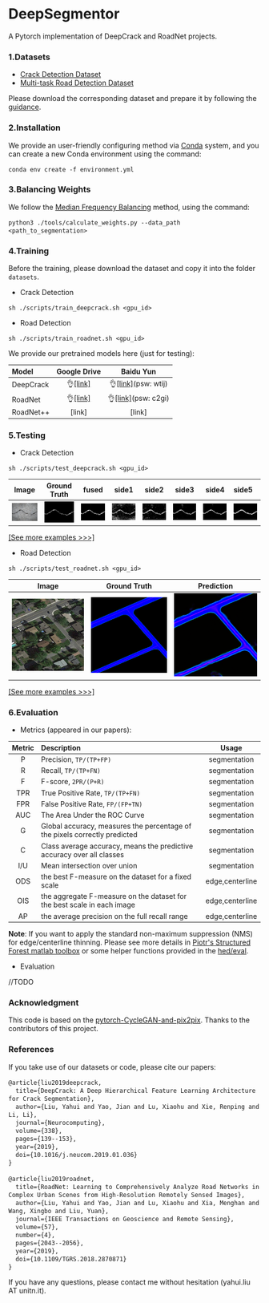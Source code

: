 # DeepSegmentor
A Pytorch implementation of DeepCrack and RoadNet projects.

### 1.Datasets

 - [Crack Detection Dataset](https://github.com/yhlleo/DeepCrack)
 - [Multi-task Road Detection Dataset](https://github.com/yhlleo/RoadNet)

Please download the corresponding dataset and prepare it by following the [guidance](./datasets/README.md). 

### 2.Installation

We provide an user-friendly configuring method via [Conda](https://docs.conda.io/en/latest/) system, and you can create a new Conda environment using the command:

```
conda env create -f environment.yml
```

### 3.Balancing Weights

We follow the [Median Frequency Balancing](https://arxiv.org/pdf/1411.4734.pdf) method, using the command:
```
python3 ./tools/calculate_weights.py --data_path <path_to_segmentation>
```

### 4.Training

Before the training, please download the dataset and copy it into the folder `datasets`. 

 - Crack Detection

```
sh ./scripts/train_deepcrack.sh <gpu_id>
```
 - Road Detection

 ```
sh ./scripts/train_roadnet.sh <gpu_id>
```

We provide our pretrained models here (just for testing):

|Model|Google Drive|Baidu Yun|
|:----|:----:|:----:|
|DeepCrack|:ok_hand:[[link]](https://drive.google.com/open?id=1EaVCdyvjH3me6HnDxhone1n_S_csJPGh)|:ok_hand:[[link]](https://pan.baidu.com/s/1dLLS0RBGqIWhSt5Ynsad5g)(psw: wtij)|
|RoadNet|:ok_hand:[[link]](https://drive.google.com/open?id=1mTKp2ej9T3CUp3mV477w9EOx4EfcsGXE)|:ok_hand:[[link]](https://pan.baidu.com/s/1GEevUwp1xrEtASjixawrwg)(psw: c2gi)|
|RoadNet++|[link]|[link]|

### 5.Testing

 - Crack Detection

```
sh ./scripts/test_deepcrack.sh <gpu_id>
```
|Image|Ground Truth|fused|side1|side2|side3|side4|side5|
|:----:|:----:|:----:|:----:|:----:|:----:|:----:|:----|
|![](./figures/deepcrack/11194_image.png)|![](./figures/deepcrack/11194_label_viz.png)|![](./figures/deepcrack/11194_fused.png)|![](./figures/deepcrack/11194_side1.png)|![](./figures/deepcrack/11194_side2.png)|![](./figures/deepcrack/11194_side3.png)|![](./figures/deepcrack/11194_side4.png)|![](./figures/deepcrack/11194_side5.png)|

[[See more examples >>>]](./figures/deepcrack.md)

 - Road Detection

```
sh ./scripts/test_roadnet.sh <gpu_id>
```
|Image|Ground Truth|Prediction|
|:----:|:----:|:----:|
|![](./figures/roadnet/1-14-5_image.png)|![](./figures/roadnet/1-14-5_label_gt.png)|![](./figures/roadnet/1-14-5_label_pred.png)|

[[See more examples >>>]](./figures/roadnet.md)

### 6.Evaluation

 - Metrics (appeared in our papers):

 |Metric|Description|Usage|
 |:----:|:-----|:----:|
 |P|Precision, `TP/(TP+FP)`|segmentation|
 |R|Recall, `TP/(TP+FN)`|segmentation|
 |F|F-score, `2PR/(P+R)`|segmentation|
 |TPR|True Positive Rate, `TP/(TP+FN)`|segmentation|
 |FPR|False Positive Rate, `FP/(FP+TN)`|segmentation|
 |AUC|The Area Under the ROC Curve|segmentation|
 |G|Global accuracy, measures the percentage of the pixels correctly predicted|segmentation|
 |C|Class average accuracy, means the predictive accuracy over all classes|segmentation|
 |I/U|Mean intersection over union|segmentation|
 |ODS|the best F-measure on the dataset for a fixed scale|edge,centerline|
 |OIS|the aggregate F-measure on the dataset for the best scale in each image|edge,centerline|
 |AP|the average precision on the full recall range|edge,centerline|

 **Note**: If you want to apply the standard non-maximum suppression (NMS) for edge/centerline thinning. Please see more details in [Piotr's Structured Forest matlab toolbox](https://github.com/pdollar/edges) or some helper functions provided in the [hed/eval](https://github.com/s9xie/hed_release-deprecated/tree/master/examples/eval).

 - Evaluation

//TODO

### Acknowledgment

This code is based on the [pytorch-CycleGAN-and-pix2pix](https://github.com/junyanz/pytorch-CycleGAN-and-pix2pix). Thanks to the contributors of this project.

### References

If you take use of our datasets or code, please cite our papers:

```
@article{liu2019deepcrack,
  title={DeepCrack: A Deep Hierarchical Feature Learning Architecture for Crack Segmentation},
  author={Liu, Yahui and Yao, Jian and Lu, Xiaohu and Xie, Renping and Li, Li},
  journal={Neurocomputing},
  volume={338},
  pages={139--153},
  year={2019},
  doi={10.1016/j.neucom.2019.01.036}
}

@article{liu2019roadnet,
  title={RoadNet: Learning to Comprehensively Analyze Road Networks in Complex Urban Scenes from High-Resolution Remotely Sensed Images},
  author={Liu, Yahui and Yao, Jian and Lu, Xiaohu and Xia, Menghan and Wang, Xingbo and Liu, Yuan},
  journal={IEEE Transactions on Geoscience and Remote Sensing},
  volume={57},
  number={4},
  pages={2043--2056},
  year={2019},
  doi={10.1109/TGRS.2018.2870871}
}
```

If you have any questions, please contact me without hesitation (yahui.liu AT unitn.it).
